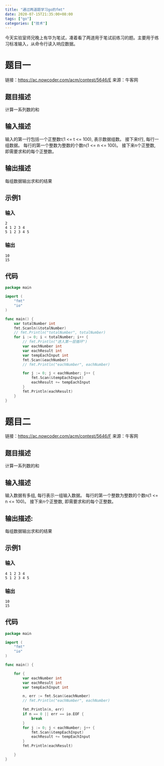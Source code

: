 ```yaml
---
title: "通过两道题学习go的fmt"
date: 2020-07-15T21:35:00+08:00
tags: ["go"]
categories: ["技术"]
---
```


今天实验室师兄晚上有华为笔试，凑着看了两道用于笔试前练习的题。主要用于练习标准输入，从命令行读入响应数据。

# 题目一

链接：https://ac.nowcoder.com/acm/contest/5646/E
来源：牛客网

## 题目描述

计算一系列数的和 

## 输入描述

输入的第一行包括一个正整数t(1 <= t <= 100), 表示数据组数。
接下来t行, 每行一组数据。
每行的第一个整数为整数的个数n(1 <= n <= 100)。
接下来n个正整数, 即需要求和的每个正整数。

## 输出描述

每组数据输出求和的结果

## 示例1

### 输入

```
2
4 1 2 3 4
5 1 2 3 4 5
```

### 输出

```
10
15
```

## 代码

```go
package main

import (
	"fmt"
	"io"
)

func main() {
	var totalNumber int
	fmt.Scanln(&totalNumber)
	// fmt.Println("totalNumber", totalNumber)
	for i := 0; i < totalNumber; i++ {
		// fmt.Println("进入第一层循环")
		var eachNumber int
		var eachResult int
		var tempEachInput int
		fmt.Scan(&eachNumber)
		// fmt.Println("eachNumber", eachNumber)

		for j := 0; j < eachNumber; j++ {
			fmt.Scan(&tempEachInput)
			eachResult += tempEachInput
		}
		fmt.Println(eachResult)
	}
}
```

# 题目二

链接：https://ac.nowcoder.com/acm/contest/5646/F
来源：牛客网

## 题目描述

计算一系列数的和 

## 输入描述

输入数据有多组, 每行表示一组输入数据。
每行的第一个整数为整数的个数n(1 <= n <= 100)。
接下来n个正整数, 即需要求和的每个正整数。

## 输出描述:

每组数据输出求和的结果

## 示例1

### 输入

```
4 1 2 3 4
5 1 2 3 4 5
```

### 输出

```
10
15
```

## 代码

```go
package main

import (
	"fmt"
	"io"
)

func main() {

	for {
		var eachNumber int
		var eachResult int
		var tempEachInput int

		n, err := fmt.Scan(&eachNumber)
		// fmt.Println("eachNumber", eachNumber)

		fmt.Println(n, err)
		if n == 0 || err == io.EOF {
			break
		}
		for j := 0; j < eachNumber; j++ {
			fmt.Scan(&tempEachInput)
			eachResult += tempEachInput
		}
		fmt.Println(eachResult)

	}
}
```

